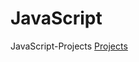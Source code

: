 # JavaScript
 JavaScript-Projects
 <a href="https://franciscocerqueira412.github.io/JavaScript-Projects/Exercises/EX01/index.html">Projects</a>
